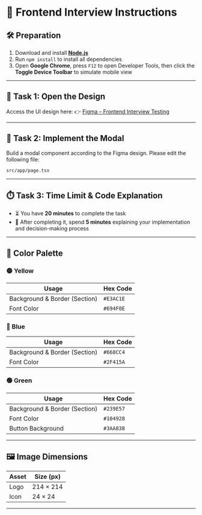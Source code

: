 # 🧪 Frontend Interview Instructions

## 🛠️ Preparation

1. Download and install **[Node.js](https://nodejs.org/)**
2. Run `npm install` to install all dependencies
3. Open **Google Chrome**, press `F12` to open Developer Tools, then click the **Toggle Device Toolbar** to simulate mobile view

---

## 🎨 Task 1: Open the Design

Access the UI design here:
👉 [Figma – Frontend Interview Testing](https://www.figma.com/design/X1KmvY9mmdNWAKsjIoFn42/Frontend-Interview-Testing?node-id=1-1995&t=WGOxMyQuuJVZR3yr-4)

---

## 🧩 Task 2: Implement the Modal

Build a modal component according to the Figma design.
Please edit the following file:

```bash
src/app/page.tsx
```

---

## ⏱️ Task 3: Time Limit & Code Explanation

* ⏳ You have **20 minutes** to complete the task
* 🧠 After completing it, spend **5 minutes** explaining your implementation and decision-making process

---

## 🎨 Color Palette

### 🟡 Yellow

| Usage                         | Hex Code  |
| ----------------------------- | --------- |
| Background & Border (Section) | `#E3AC1E` |
| Font Color                    | `#694F0E` |

### 🔵 Blue

| Usage                         | Hex Code  |
| ----------------------------- | --------- |
| Background & Border (Section) | `#668CC4` |
| Font Color                    | `#2F415A` |

### 🟢 Green

| Usage                         | Hex Code  |
| ----------------------------- | --------- |
| Background & Border (Section) | `#239E57` |
| Font Color                    | `#104928` |
| Button Background             | `#3AA838` |

---

## 🖼️ Image Dimensions

| Asset | Size (px) |
| ----- | --------- |
| Logo  | 214 × 214 |
| Icon  | 24 × 24   |

---